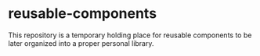 # reusable-components

This repository is a temporary holding place for reusable components to be later organized into a proper personal library.